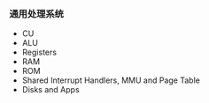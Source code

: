 ### 通用处理系统
- CU
- ALU
- Registers
- RAM
- ROM
- Shared Interrupt Handlers, MMU and Page Table
- Disks and Apps

